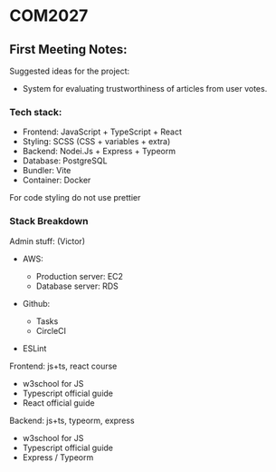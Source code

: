 # COM2027

## First Meeting Notes:

Suggested ideas for the project:

- System for evaluating trustworthiness of articles from user votes.

### Tech stack:

- Frontend: JavaScript + TypeScript + React
- Styling: SCSS (CSS + variables + extra)
- Backend: Nodei.Js + Express + Typeorm
- Database: PostgreSQL
- Bundler: Vite
- Container: Docker

For code styling do not use prettier

### Stack Breakdown

Admin stuff: (Victor)
- AWS:
	- Production server: EC2
	- Database server: RDS

- Github:
	- Tasks
	- CircleCI

- ESLint

Frontend: js+ts, react course
- w3school for JS            
- Typescript official guide  
- React official guide       

Backend: js+ts, typeorm, express
- w3school for JS            
- Typescript official guide  
- Express / Typeorm          
